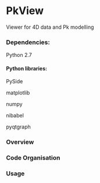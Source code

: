 PkView
======

Viewer for 4D data and Pk modelling


### Dependencies:
Python 2.7

#### Python libraries:

PySide

matplotlib

numpy 

nibabel


pyqtgraph


### Overview

### Code Organisation

### Usage







